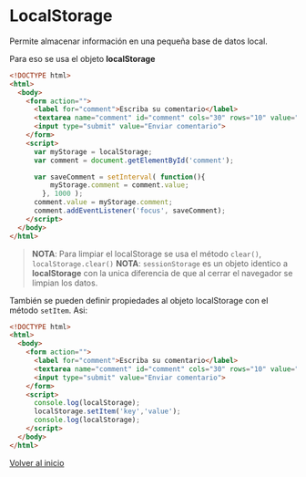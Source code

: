 # LocalStorage 

Permite almacenar información en una pequeña base de datos local.

Para eso se usa el objeto **localStorage**

```html
<!DOCTYPE html>
<html>
  <body>
    <form action="">
      <label for="comment">Escriba su comentario</label>
      <textarea name="comment" id="comment" cols="30" rows="10" value=""></textarea>
      <input type="submit" value="Enviar comentario">
    </form>
    <script>
      var myStorage = localStorage;
      var comment = document.getElementById('comment');

      var saveComment = setInterval( function(){
          myStorage.comment = comment.value;
        }, 1000 );
      comment.value = myStorage.comment;
      comment.addEventListener('focus', saveComment);
    </script>
  </body>
</html>
```

> **NOTA**: Para limpiar el localStorage se usa el método `clear()`, `localStorage.clear()`
> **NOTA**: `sessionStorage` es un objeto identico a **localStorage** con la unica diferencia de que al cerrar el navegador se limpian los datos.

También se pueden definir propiedades al objeto localStorage con el método `setItem`. Asi:

```html
<!DOCTYPE html>
<html>
  <body>
    <form action="">
      <label for="comment">Escriba su comentario</label>
      <textarea name="comment" id="comment" cols="30" rows="10" value=""></textarea>
      <input type="submit" value="Enviar comentario">
    </form>
    <script>
      console.log(localStorage);
      localStorage.setItem('key','value');
      console.log(localStorage);
    </script>
  </body>
</html>
``` 

[Volver al inicio](#-LocalStorage)